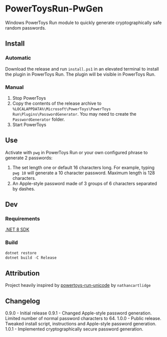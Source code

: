 # PowerToysRun-PwGen

Windows PowerToys Run module to quickly generate cryptographically safe random passwords.

## Install

### Automatic

Download the release and run `install.ps1` in an elevated terminal to install the plugin in PowerToys Run. The plugin will be visible in PowerToys Run.

### Manual

1. Stop PowerToys
2. Copy the contents of the release archive to `%LOCALAPPDATA%\Microsoft\PowerToys\PowerToys Run\Plugins\PasswordGenerator`. You may need to create the `PasswordGenerator` folder.
3. Start PowerToys

## Use

Activate with `pwg` in PowerToys Run or your own configured phrase to generate 2 passwords:

1. The set length one or default 16 characters long. For example, typing `pwg 10` will generate a 10 character password. Maximum length is 128 characters.
2. An Apple-style password made of 3 groups of 6 characters separated by dashes.

## Dev

### Requirements

[.NET 8 SDK](https://dotnet.microsoft.com/en-us/download/dotnet/8.0)

### Build

```powershell
dotnet restore
dotnet build -C Release
```

## Attribution

Project heavily inspired by [powertoys-run-unicode](https://github.com/nathancartlidge/powertoys-run-unicode) by `nathancartlidge`

## Changelog

0.9.0 - Initial release
0.9.1 - Changed Apple-style password generation. Limited number of normal password characters to 64.
1.0.0 - Public release. Tweaked install script, instructions and Apple-style password generation.
1.0.1 - Implemented cryptographically secure password generation.
